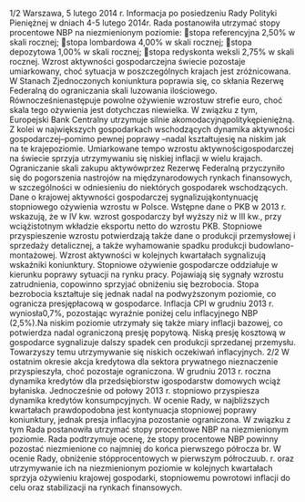 1/2
Warszawa, 5 lutego 2014 r.
Informacja po posiedzeniu Rady Polityki Pieniężnej
w dniach 4-5 lutego 2014r.
Rada postanowiła utrzymać stopy procentowe NBP na niezmienionym poziomie:
stopa referencyjna 2,50% w skali rocznej;
stopa lombardowa 4,00% w skali rocznej;
stopa depozytowa 1,00% w skali rocznej;
stopa redyskonta weksli 2,75% w skali rocznej.
Wzrost aktywności gospodarczejna świecie pozostaje umiarkowany, choć sytuacja w
poszczególnych krajach jest zróżnicowana. W Stanach Zjednoczonych koniunktura
poprawia się, co skłania Rezerwę Federalną do ograniczania skali luzowania
ilościowego. Równocześnienastępuje powolne ożywienie wzrostuw strefie euro, choć
skala tego ożywienia jest dotychczas niewielka. W związku z tym, Europejski Bank
Centralny utrzymuje silnie akomodacyjnąpolitykępieniężną. Z kolei w największych
gospodarkach wschodzących dynamika aktywności gospodarczej–pomimo pewnej
poprawy –nadal kształtujesię na niskim jak na te krajepoziomie. Umiarkowane tempo
wzrostu aktywnościgospodarczej na świecie sprzyja utrzymywaniu się niskiej inflacji w
wielu krajach.
Ograniczanie skali zakupu aktywówprzez Rezerwę Federalną przyczyniło się do
pogorszenia nastrojów na międzynarodowych rynkach finansowych, w szczególności w
odniesieniu do niektórych gospodarek wschodzących.
Dane o krajowej aktywności gospodarczej sygnalizująkontynuację stopniowego
ożywienia wzrostu w Polsce. Wstępne dane o PKB w 2013 r. wskazują, że w IV kw.
wzrost gospodarczy był wyższy niż w III kw., przy wciążistotnym wkładzie eksportu
netto do wzrostu PKB. Stopniowe przyspieszenie wzrostu potwierdzają także dane o
produkcji przemysłowej i sprzedaży detalicznej, a także wyhamowanie spadku
produkcji budowlano-montażowej. Wzrost aktywności w kolejnych kwartałach
sygnalizują wskaźniki koniunktury.
Stopniowe ożywienie gospodarcze oddziałuje w kierunku poprawy sytuacji na
rynku pracy. Pojawiają się sygnały wzrostu zatrudnienia, copowinno sprzyjać
obniżeniu się bezrobocia. Stopa bezrobocia kształtuje się jednak nadal na
podwyższonym poziomie, co ogranicza presjępłacową w gospodarce.
Inflacja CPI w grudniu 2013 r. wyniosła0,7%, pozostając wyraźnie poniżej celu
inflacyjnego NBP (2,5%).Na niskim poziomie utrzymały się także miary inflacji bazowej,
co potwierdza nadal ograniczoną presję popytową. Niską presję kosztową w gospodarce
sygnalizuje dalszy spadek cen produkcji sprzedanej przemysłu. Towarzyszy temu
utrzymywanie się niskich oczekiwań inflacyjnych.
2/2
W ostatnim okresie akcja kredytowa dla sektora prywatnego nieznaczenie
przyspieszyła, choć pozostaje ograniczona. W grudniu 2013 r. roczna dynamika
kredytów dla przedsiębiorstw igospodarstw domowych wciąż byłaniska. Jednocześnie
od połowy 2013 r. stopniowo przyspiesza dynamika kredytów konsumpcyjnych.
W ocenie Rady, w najbliższych kwartałach prawdopodobna jest kontynuacja
stopniowej poprawy koniunktury, jednak presja inflacyjna pozostanie ograniczona.
W związku z tym Rada postanowiła utrzymać stopy procentowe NBP na
niezmienionym poziomie. Rada podtrzymuje ocenę, że stopy procentowe NBP powinny
pozostać niezmienione co najmniej do końca pierwszego półrocza br.
W ocenie Rady, obniżenie stópprocentowych w pierwszym półroczuub. r. oraz
utrzymywanie ich na niezmienionym poziomie w kolejnych kwartałach sprzyja
ożywieniu krajowej gospodarki, stopniowemu powrotowi inflacji do celu oraz
stabilizacji na rynkach finansowych.
